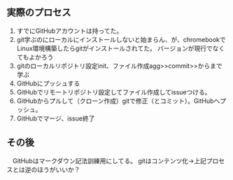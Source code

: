 ## 実際のプロセス
 1. すでにGitHubアカウントは持ってた。
 2. git学ぶのにローカルにインストールしないと始まらん、が、chromebookでLinux環境構築したらgitがインストールされてた。 バージョンが現行でなくてもよかろう
 3. gitのローカルリポジトリ設定init、ファイル作成agg>>commit>>からまで学ぶ
 4. GitHubにプッシュする
 5. GitHubでリモートリポジトリ設定してファイル作成してissueつける。
 6. GitHubからプルして（クローン作成）gitで修正（とコミット）。GitHubへプッシュ。
 7. GitHubでマージ、issue終了
## その後
　GitHubはマークダウン記法訓練用にしてる。
  gitはコンテンツ化→上記プロセスとは逆のほうがいいか？
